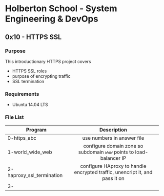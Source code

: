 # Holberton School - System Engineering & DevOps
## 0x10 - HTTPS SSL

### Purpose
This introductionary HTTPS project covers
* HTTPS SSL roles
* purpose of encrypting traffic
* SSL termination

### Requirements
* Ubuntu 14.04 LTS

### File List
| Program	  | Description						     |
| --------------- |:--------------------------------------------------------:|
| 0-https_abc | use numbers in answer file |
| 1-world_wide_web      | configure domain zone so subdomain `www` points to load-balancer IP |
| 2-haproxy_ssl_termination      | configure HAproxy to handle encrypted traffic, unencript it, and pass it on 	 |
| 3- 	  |   |

